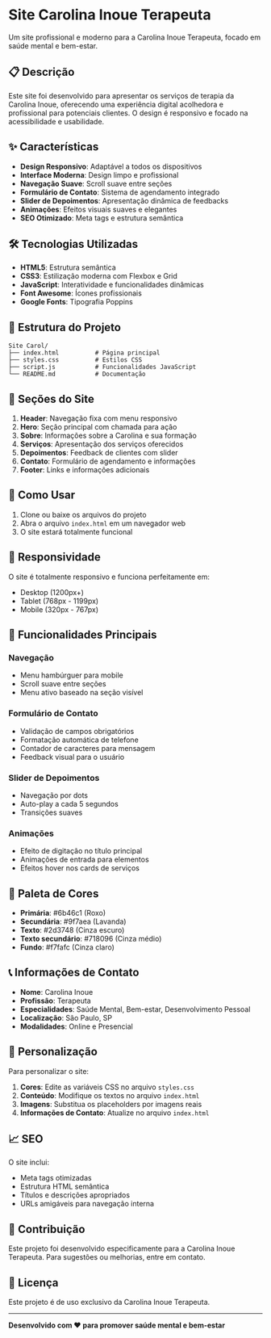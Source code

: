 # Site Carolina Inoue Terapeuta

Um site profissional e moderno para a Carolina Inoue Terapeuta, focado em saúde mental e bem-estar.

## 📋 Descrição

Este site foi desenvolvido para apresentar os serviços de terapia da Carolina Inoue, oferecendo uma experiência digital acolhedora e profissional para potenciais clientes. O design é responsivo e focado na acessibilidade e usabilidade.

## ✨ Características

- **Design Responsivo**: Adaptável a todos os dispositivos
- **Interface Moderna**: Design limpo e profissional
- **Navegação Suave**: Scroll suave entre seções
- **Formulário de Contato**: Sistema de agendamento integrado
- **Slider de Depoimentos**: Apresentação dinâmica de feedbacks
- **Animações**: Efeitos visuais suaves e elegantes
- **SEO Otimizado**: Meta tags e estrutura semântica

## 🛠️ Tecnologias Utilizadas

- **HTML5**: Estrutura semântica
- **CSS3**: Estilização moderna com Flexbox e Grid
- **JavaScript**: Interatividade e funcionalidades dinâmicas
- **Font Awesome**: Ícones profissionais
- **Google Fonts**: Tipografia Poppins

## 📁 Estrutura do Projeto

```
Site Carol/
├── index.html          # Página principal
├── styles.css          # Estilos CSS
├── script.js           # Funcionalidades JavaScript
└── README.md           # Documentação
```

## 🎨 Seções do Site

1. **Header**: Navegação fixa com menu responsivo
2. **Hero**: Seção principal com chamada para ação
3. **Sobre**: Informações sobre a Carolina e sua formação
4. **Serviços**: Apresentação dos serviços oferecidos
5. **Depoimentos**: Feedback de clientes com slider
6. **Contato**: Formulário de agendamento e informações
7. **Footer**: Links e informações adicionais

## 🚀 Como Usar

1. Clone ou baixe os arquivos do projeto
2. Abra o arquivo `index.html` em um navegador web
3. O site estará totalmente funcional

## 📱 Responsividade

O site é totalmente responsivo e funciona perfeitamente em:
- Desktop (1200px+)
- Tablet (768px - 1199px)
- Mobile (320px - 767px)

## 🎯 Funcionalidades Principais

### Navegação
- Menu hambúrguer para mobile
- Scroll suave entre seções
- Menu ativo baseado na seção visível

### Formulário de Contato
- Validação de campos obrigatórios
- Formatação automática de telefone
- Contador de caracteres para mensagem
- Feedback visual para o usuário

### Slider de Depoimentos
- Navegação por dots
- Auto-play a cada 5 segundos
- Transições suaves

### Animações
- Efeito de digitação no título principal
- Animações de entrada para elementos
- Efeitos hover nos cards de serviços

## 🎨 Paleta de Cores

- **Primária**: #6b46c1 (Roxo)
- **Secundária**: #9f7aea (Lavanda)
- **Texto**: #2d3748 (Cinza escuro)
- **Texto secundário**: #718096 (Cinza médio)
- **Fundo**: #f7fafc (Cinza claro)

## 📞 Informações de Contato

- **Nome**: Carolina Inoue
- **Profissão**: Terapeuta
- **Especialidades**: Saúde Mental, Bem-estar, Desenvolvimento Pessoal
- **Localização**: São Paulo, SP
- **Modalidades**: Online e Presencial

## 🔧 Personalização

Para personalizar o site:

1. **Cores**: Edite as variáveis CSS no arquivo `styles.css`
2. **Conteúdo**: Modifique os textos no arquivo `index.html`
3. **Imagens**: Substitua os placeholders por imagens reais
4. **Informações de Contato**: Atualize no arquivo `index.html`

## 📈 SEO

O site inclui:
- Meta tags otimizadas
- Estrutura HTML semântica
- Títulos e descrições apropriados
- URLs amigáveis para navegação interna

## 🤝 Contribuição

Este projeto foi desenvolvido especificamente para a Carolina Inoue Terapeuta. Para sugestões ou melhorias, entre em contato.

## 📄 Licença

Este projeto é de uso exclusivo da Carolina Inoue Terapeuta.

---

**Desenvolvido com ❤️ para promover saúde mental e bem-estar** 